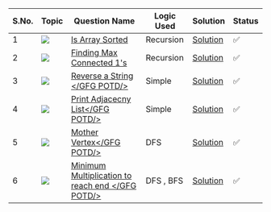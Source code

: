 S.No. | Topic | Question Name | Logic Used | Solution | Status |
------|---------------|------------|-------|------|------|
1 | ![](https://img.shields.io/badge/Sorting-f0772b?style=for-the-badge&logo=array&logoColor=black) | [Is Array Sorted](https://leetcode.com/problems/check-if-array-is-sorted-and-rotated/) | Recursion | [Solution](https://github.com/himanshugupta09/LEETCODE_SOLUTIONS/blob/main/Basic-DSA-Quest/is-array-sorted.cpp) | ✅ |
2 | ![](https://img.shields.io/badge/Recursion-f0772b?style=for-the-badge&logo=array&logoColor=black) | [Finding Max Connected 1's](https://leetcode.com/problems/check-if-array-is-sorted-and-rotated/) | Recursion | [Solution](https://github.com/himanshugupta09/LEETCODE_SOLUTIONS/blob/main/Basic-DSA-Quest/length-of-connected-cells-of-1s.cpp) | ✅ |
3 | ![](https://img.shields.io/badge/String-f0772b?style=for-the-badge&logo=array&logoColor=black) | [Reverse a String </GFG POTD/>](https://practice.geeksforgeeks.org/problems/reverse-a-string/1) | Simple | [Solution](https://github.com/himanshugupta09/LEETCODE_SOLUTIONS/blob/main/Basic-DSA-Quest/reverse-a-string.cpp) | ✅ |
4 | ![](https://img.shields.io/badge/String-f0772b?style=for-the-badge&logo=array&logoColor=black) | [Print Adjacecny List</GFG POTD/>](https://practice.geeksforgeeks.org/problems/print-adjacency-list-1587115620/1) | Simple | [Solution](https://github.com/himanshugupta09/LEETCODE_SOLUTIONS/blob/main/Basic-DSA-Quest/print-adjacency-list.cpp) | ✅ |
5 | ![](https://img.shields.io/badge/Graph-f0772b?style=for-the-badge&logo=array&logoColor=black) | [Mother Vertex</GFG POTD/>](https://practice.geeksforgeeks.org/problems/mother-vertex/1) | DFS | [Solution](https://github.com/himanshugupta09/LEETCODE_SOLUTIONS/blob/main/Basic-DSA-Quest/mother-vertex.cp) | ✅ |
6 | ![](https://img.shields.io/badge/Graph-f0772b?style=for-the-badge&logo=array&logoColor=black) | [Minimum Multiplication to reach end </GFG POTD/>](https://practice.geeksforgeeks.org/problems/minimum-multiplications-to-reach-end/1) | DFS , BFS| [Solution](https://github.com/himanshugupta09/LEETCODE_SOLUTIONS/blob/main/Basic-DSA-Quest/minimum-multiplication-to-reach-end.cpp) | ✅ |


